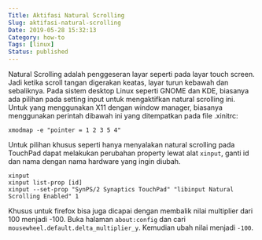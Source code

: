```yaml
---
Title: Aktifasi Natural Scrolling
Slug: aktifasi-natural-scrolling
Date: 2019-05-28 15:32:13
Category: how-to
Tags: [linux]
Status: published
---
```



Natural Scrolling adalah penggeseran layar seperti pada layar touch screen. Jadi ketika scroll tangan digerakan keatas, layar turun kebawah dan sebaliknya.
Pada sistem desktop Linux seperti GNOME dan KDE, biasanya ada pilihan pada setting input untuk mengaktifkan natural scrolling ini. Untuk yang menggunakan X11 dengan window manager, biasanya menggunakan perintah dibawah ini yang ditempatkan pada file .xinitrc:

```shell
xmodmap -e "pointer = 1 2 3 5 4"
```

Untuk pilihan khusus seperti hanya menyalakan natural scrolling pada TouchPad dapat melakukan perubahan property lewat alat `xinput`, ganti id dan nama dengan nama hardware yang ingin diubah. 

```shell
xinput
xinput list-prop [id]
xinput --set-prop "SynPS/2 Synaptics TouchPad" "libinput Natural Scrolling Enabled" 1
```
    
Khusus untuk firefox bisa juga dicapai dengan membalik nilai multiplier dari 100 menjadi -100.
Buka halaman `about:config` dan cari `mousewheel.default.delta_multiplier_y`.
Kemudian ubah nilai menjadi `-100`.

